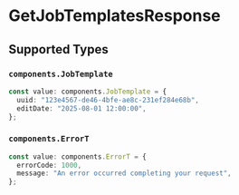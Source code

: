 # GetJobTemplatesResponse


## Supported Types

### `components.JobTemplate`

```typescript
const value: components.JobTemplate = {
  uuid: "123e4567-de46-4bfe-ae8c-231ef284e68b",
  editDate: "2025-08-01 12:00:00",
};
```

### `components.ErrorT`

```typescript
const value: components.ErrorT = {
  errorCode: 1000,
  message: "An error occurred completing your request",
};
```

